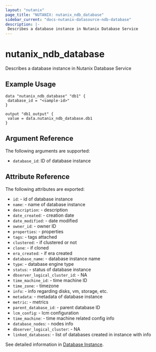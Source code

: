 ```yaml
---
layout: "nutanix"
page_title: "NUTANIX: nutanix_ndb_database"
sidebar_current: "docs-nutanix-datasource-ndb-database"
description: |-
 Describes a database instance in Nutanix Database Service
---
```


# nutanix_ndb_database

Describes a database instance in Nutanix Database Service

## Example Usage

```hcl
data "nutanix_ndb_database" "db1" {
 database_id = "<sample-id>"
}

output "db1_output" {
 value = data.nutanix_ndb_database.db1
}

```

## Argument Reference

The following arguments are supported:

* `database_id`: ID of database instance

## Attribute Reference

The following attributes are exported:

* `id`: - id of database instance
* `name`: - name of database instance
* `description`: - description
* `date_created`: - creation date
* `date_modified`: - date modified 
* `owner_id`: - owner ID
* `properties`: - properties
* `tags`: - tags attached
* `clustered`: - if clustered or not
* `clone`: - if cloned
* `era_created`: - if era created
* `database_name`: - database instance name
* `type`: - database engine type
* `status`: - status of database instance
* `dbserver_logical_cluster_id`: - NA
* `time_machine_id`: - time machine ID
* `time_zone`: - timezone
* `info`: - info regarding disks, vm, storage, etc.
* `metadata`: - metadata of database instance
* `metric`: - metrics
* `parent_database_id`: - parent database ID
* `lcm_config`: - lcm configuration
* `time_machine`: - time machine related config info
* `database_nodes`: - nodes info
* `dbserver_logical_cluster`: - NA
* `linked_databases`: - list of databases created in instance with info


See detailed information in [Database Instance](https://www.nutanix.dev/api_references/era/#/b3A6MjIyMjI1NDA-get-a-database-using-id).
